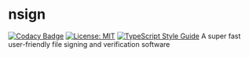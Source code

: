 # nsign
[![Codacy Badge](https://app.codacy.com/project/badge/Grade/87bfd651a5764815acd1839132fc8c7f)](https://www.codacy.com/manual/tarithj/nsign/dashboard?utm_source=github.com&amp;utm_medium=referral&amp;utm_content=tarithj/nsign&amp;utm_campaign=Badge_Grade)
[![License: MIT](https://img.shields.io/badge/License-MIT-yellow.svg)](https://opensource.org/licenses/MIT)
[![TypeScript Style Guide](https://img.shields.io/badge/code%20style-google-blueviolet.svg)](https://github.com/google/gts)
A super fast user-friendly file signing and verification software
